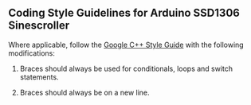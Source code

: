 ## Coding Style Guidelines for Arduino SSD1306 Sinescroller

Where applicable, follow the [Google C++ Style Guide](https://google.github.io/styleguide/cppguide.html) with the following modifications:

1. Braces should always be used for conditionals, loops and switch statements.

2. Braces should always be on a new line.